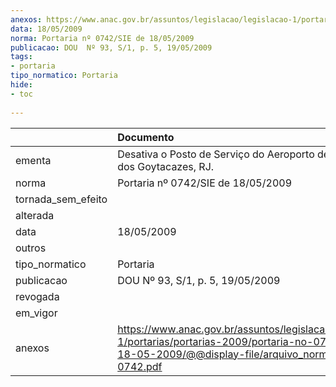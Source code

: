 ```yaml
---
anexos: https://www.anac.gov.br/assuntos/legislacao/legislacao-1/portarias/portarias-2009/portaria-no-0742-sie-de-18-05-2009/@@display-file/arquivo_norma/PA2009-0742.pdf
data: 18/05/2009
norma: Portaria nº 0742/SIE de 18/05/2009
publicacao: DOU  Nº 93, S/1, p. 5, 19/05/2009
tags:
- portaria
tipo_normatico: Portaria
hide: 
- toc 
 
---
```


|                    | Documento                                                                                                                                                         |
|:-------------------|:------------------------------------------------------------------------------------------------------------------------------------------------------------------|
| ementa             | Desativa o Posto de Serviço do Aeroporto de Campos dos Goytacazes, RJ.                                                                                            |
| norma              | Portaria nº 0742/SIE de 18/05/2009                                                                                                                                |
| tornada_sem_efeito |                                                                                                                                                                   |
| alterada           |                                                                                                                                                                   |
| data               | 18/05/2009                                                                                                                                                        |
| outros             |                                                                                                                                                                   |
| tipo_normatico     | Portaria                                                                                                                                                          |
| publicacao         | DOU  Nº 93, S/1, p. 5, 19/05/2009                                                                                                                                 |
| revogada           |                                                                                                                                                                   |
| em_vigor           |                                                                                                                                                                   |
| anexos             | https://www.anac.gov.br/assuntos/legislacao/legislacao-1/portarias/portarias-2009/portaria-no-0742-sie-de-18-05-2009/@@display-file/arquivo_norma/PA2009-0742.pdf |